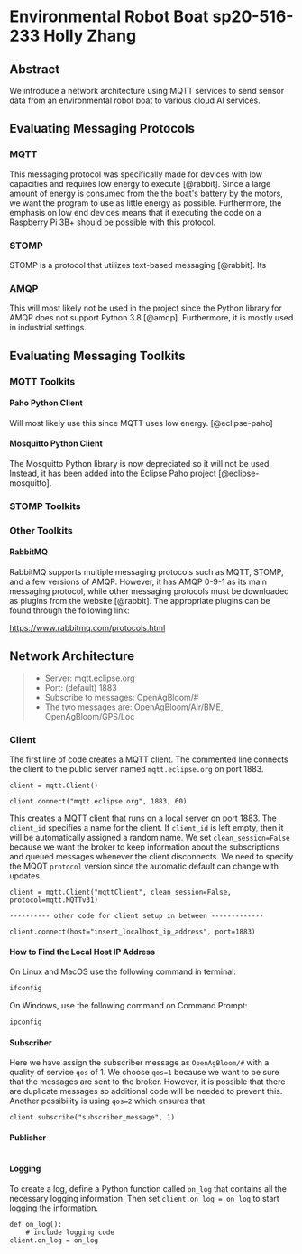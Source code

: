 # Environmental Robot Boat sp20-516-233 Holly Zhang

## Abstract

We introduce a network architecture using MQTT services to send sensor data from 
an environmental robot boat to various cloud AI services. 

## Evaluating Messaging Protocols

### MQTT

This messaging protocol was specifically made for devices with low capacities 
and requires low energy to execute [@rabbit]. Since a large amount of energy is 
consumed from the the boat's battery by the motors, we want the program to use 
as little energy as possible. Furthermore, the emphasis on low end devices 
means that it executing the code on a Raspberry Pi 3B+ should be possible with 
this protocol. 

### STOMP

STOMP is a protocol that utilizes text-based messaging [@rabbit]. Its 

### AMQP

This will most likely not be used in the project since the Python library for 
AMQP does not support Python 3.8 [@amqp]. Furthermore, it is mostly used in 
industrial settings.  

## Evaluating Messaging Toolkits

### MQTT Toolkits

#### Paho Python Client

Will most likely use this since MQTT uses low energy.
[@eclipse-paho]

#### Mosquitto Python Client

The Mosquitto Python library is now depreciated so it will not be used. Instead, 
it has been added into the Eclipse Paho project [@eclipse-mosquitto].

### STOMP Toolkits


### Other Toolkits

#### RabbitMQ

RabbitMQ supports multiple messaging protocols such as MQTT, STOMP, and a few 
versions of AMQP. However, it has AMQP 0-9-1 as its main messaging protocol, 
while other messaging protocols must be downloaded as plugins from the website 
[@rabbit]. The appropriate plugins can be found through the following link:

<https://www.rabbitmq.com/protocols.html>  

## Network Architecture

>* Server: mqtt.eclipse.org
>* Port: (default) 1883
>* Subscribe to messages: OpenAgBloom/#
>* The two messages are: OpenAgBloom/Air/BME, OpenAgBloom/GPS/Loc

### Client

The first line of code creates a MQTT client. The commented line connects the 
client to the public server named `mqtt.eclipse.org` on port 1883. 

```
client = mqtt.Client()

client.connect("mqtt.eclipse.org", 1883, 60)
```

This creates a MQTT client that runs on a local server on port 1883. The 
`client_id` specifies a name for the client. If `client_id` is left empty, then 
it will be automatically assigned a random name. We set `clean_session=False` 
because we want the broker to keep information about the subscriptions and 
queued messages whenever the client disconnects. We need to specify the MQQT 
`protocol` version since the automatic default can change with updates.  

```
client = mqtt.Client("mqttClient", clean_session=False, protocol=mqtt.MQTTv31)

---------- other code for client setup in between -------------

client.connect(host="insert_localhost_ip_address", port=1883)
```

#### How to Find the Local Host IP Address

On Linux and MacOS use the following command in terminal:

```bash
ifconfig
``` 

On Windows, use the following command on Command Prompt:

```bash
ipconfig
```

#### Subscriber

Here we have assign the subscriber message as `OpenAgBloom/#` with a quality of 
service `qos` of 1. We choose `qos=1` because we want to be sure that the 
messages are sent to the broker. However, it is possible that there are 
duplicate messages so additional code will be needed to prevent this. Another 
possibility is using `qos=2` which ensures that   

```
client.subscribe("subscriber_message", 1)
```

#### Publisher

```

```

#### Logging

To create a log, define a Python function called `on_log` that contains all the 
necessary logging information. Then set `client.on_log = on_log` to start 
logging the information. 

```
def on_log():
    # include logging code
client.on_log = on_log
```